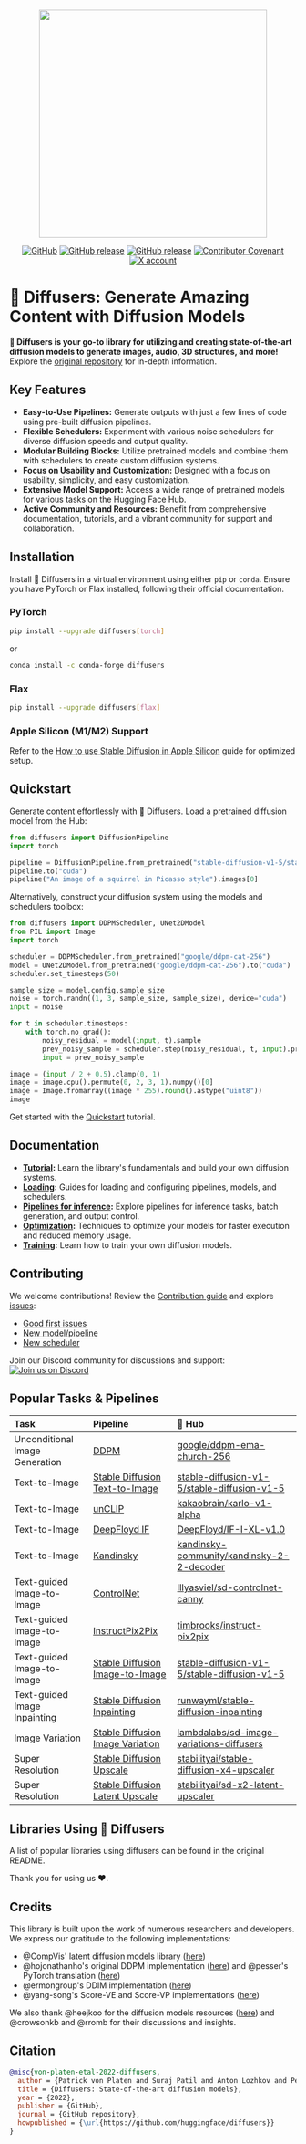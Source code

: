 <!-- Copyright 2022 - The HuggingFace Team. All rights reserved.
Licensed under the Apache License, Version 2.0 (the "License");
you may not use this file except in compliance with the License.
You may obtain a copy of the License at
    http://www.apache.org/licenses/LICENSE-2.0
Unless required by applicable law or agreed to in writing, software
distributed under the License is distributed on an "AS IS" BASIS,
WITHOUT WARRANTIES OR CONDITIONS OF ANY KIND, either express or implied.
See the License for the specific language governing permissions and
limitations under the License. -->

<p align="center">
    <br>
    <img src="https://raw.githubusercontent.com/huggingface/diffusers/main/docs/source/en/imgs/diffusers_library.jpg" width="400"/>
    <br>
<p>
<p align="center">
    <a href="https://github.com/huggingface/diffusers/blob/main/LICENSE"><img alt="GitHub" src="https://img.shields.io/github/license/huggingface/datasets.svg?color=blue"></a>
    <a href="https://github.com/huggingface/diffusers/releases"><img alt="GitHub release" src="https://img.shields.io/github/release/huggingface/diffusers.svg"></a>
    <a href="https://pepy.tech/project/diffusers"><img alt="GitHub release" src="https://static.pepy.tech/badge/diffusers/month"></a>
    <a href="CODE_OF_CONDUCT.md"><img alt="Contributor Covenant" src="https://img.shields.io/badge/Contributor%20Covenant-2.1-4baaaa.svg"></a>
    <a href="https://twitter.com/diffuserslib"><img alt="X account" src="https://img.shields.io/twitter/url/https/twitter.com/diffuserslib.svg?style=social&label=Follow%20%40diffuserslib"></a>
</p>

# 🤗 Diffusers: Generate Amazing Content with Diffusion Models

**🤗 Diffusers is your go-to library for utilizing and creating state-of-the-art diffusion models to generate images, audio, 3D structures, and more!** Explore the [original repository](https://github.com/huggingface/diffusers) for in-depth information.

## Key Features

*   **Easy-to-Use Pipelines:** Generate outputs with just a few lines of code using pre-built diffusion pipelines.
*   **Flexible Schedulers:** Experiment with various noise schedulers for diverse diffusion speeds and output quality.
*   **Modular Building Blocks:** Utilize pretrained models and combine them with schedulers to create custom diffusion systems.
*   **Focus on Usability and Customization:** Designed with a focus on usability, simplicity, and easy customization.
*   **Extensive Model Support:** Access a wide range of pretrained models for various tasks on the Hugging Face Hub.
*   **Active Community and Resources:** Benefit from comprehensive documentation, tutorials, and a vibrant community for support and collaboration.

## Installation

Install 🤗 Diffusers in a virtual environment using either `pip` or `conda`. Ensure you have PyTorch or Flax installed, following their official documentation.

### PyTorch

```bash
pip install --upgrade diffusers[torch]
```

or

```sh
conda install -c conda-forge diffusers
```

### Flax

```bash
pip install --upgrade diffusers[flax]
```

### Apple Silicon (M1/M2) Support

Refer to the [How to use Stable Diffusion in Apple Silicon](https://huggingface.co/docs/diffusers/optimization/mps) guide for optimized setup.

## Quickstart

Generate content effortlessly with 🤗 Diffusers. Load a pretrained diffusion model from the Hub:

```python
from diffusers import DiffusionPipeline
import torch

pipeline = DiffusionPipeline.from_pretrained("stable-diffusion-v1-5/stable-diffusion-v1-5", torch_dtype=torch.float16)
pipeline.to("cuda")
pipeline("An image of a squirrel in Picasso style").images[0]
```

Alternatively, construct your diffusion system using the models and schedulers toolbox:

```python
from diffusers import DDPMScheduler, UNet2DModel
from PIL import Image
import torch

scheduler = DDPMScheduler.from_pretrained("google/ddpm-cat-256")
model = UNet2DModel.from_pretrained("google/ddpm-cat-256").to("cuda")
scheduler.set_timesteps(50)

sample_size = model.config.sample_size
noise = torch.randn((1, 3, sample_size, sample_size), device="cuda")
input = noise

for t in scheduler.timesteps:
    with torch.no_grad():
        noisy_residual = model(input, t).sample
        prev_noisy_sample = scheduler.step(noisy_residual, t, input).prev_sample
        input = prev_noisy_sample

image = (input / 2 + 0.5).clamp(0, 1)
image = image.cpu().permute(0, 2, 3, 1).numpy()[0]
image = Image.fromarray((image * 255).round().astype("uint8"))
image
```

Get started with the [Quickstart](https://huggingface.co/docs/diffusers/quicktour) tutorial.

## Documentation

*   **[Tutorial](https://huggingface.co/docs/diffusers/tutorials/tutorial_overview):** Learn the library's fundamentals and build your own diffusion systems.
*   **[Loading](https://huggingface.co/docs/diffusers/using-diffusers/loading):** Guides for loading and configuring pipelines, models, and schedulers.
*   **[Pipelines for inference](https://huggingface.co/docs/diffusers/using-diffusers/overview_techniques):** Explore pipelines for inference tasks, batch generation, and output control.
*   **[Optimization](https://huggingface.co/docs/diffusers/optimization/fp16):** Techniques to optimize your models for faster execution and reduced memory usage.
*   **[Training](https://huggingface.co/docs/diffusers/training/overview):** Learn how to train your own diffusion models.

## Contributing

We welcome contributions! Review the [Contribution guide](https://github.com/huggingface/diffusers/blob/main/CONTRIBUTING.md) and explore [issues](https://github.com/huggingface/diffusers/issues):

*   [Good first issues](https://github.com/huggingface/diffusers/issues?q=is%3Aopen+is%3Aissue+label%3A%22good+first+issue%22)
*   [New model/pipeline](https://github.com/huggingface/diffusers/issues?q=is%3Aopen+is%3Aissue+label%3A%22New+pipeline%2Fmodel%22)
*   [New scheduler](https://github.com/huggingface/diffusers/issues?q=is%3Aopen+is%3Aissue+label%3A%22New+scheduler%22)

Join our Discord community for discussions and support:  <a href="https://discord.gg/G7tWnz98XR"><img alt="Join us on Discord" src="https://img.shields.io/discord/823813159592001537?color=5865F2&logo=discord&logoColor=white"></a>

## Popular Tasks & Pipelines

| **Task**                       | **Pipeline**                                                                                                | **🤗 Hub**                                                                              |
| :----------------------------- | :---------------------------------------------------------------------------------------------------------- | :------------------------------------------------------------------------------------- |
| Unconditional Image Generation | [DDPM](https://huggingface.co/docs/diffusers/api/pipelines/ddpm)                                              | [google/ddpm-ema-church-256](https://huggingface.co/google/ddpm-ema-church-256)        |
| Text-to-Image                  | [Stable Diffusion Text-to-Image](https://huggingface.co/docs/diffusers/api/pipelines/stable_diffusion/text2img) | [stable-diffusion-v1-5/stable-diffusion-v1-5](https://huggingface.co/stable-diffusion-v1-5/stable-diffusion-v1-5) |
| Text-to-Image                  | [unCLIP](https://huggingface.co/docs/diffusers/api/pipelines/unclip)                                            | [kakaobrain/karlo-v1-alpha](https://huggingface.co/kakaobrain/karlo-v1-alpha)          |
| Text-to-Image                  | [DeepFloyd IF](https://huggingface.co/docs/diffusers/api/pipelines/deepfloyd_if)                                | [DeepFloyd/IF-I-XL-v1.0](https://huggingface.co/DeepFloyd/IF-I-XL-v1.0)                  |
| Text-to-Image                  | [Kandinsky](https://huggingface.co/docs/diffusers/api/pipelines/kandinsky)                                      | [kandinsky-community/kandinsky-2-2-decoder](https://huggingface.co/kandinsky-community/kandinsky-2-2-decoder) |
| Text-guided Image-to-Image     | [ControlNet](https://huggingface.co/docs/diffusers/api/pipelines/controlnet)                                    | [lllyasviel/sd-controlnet-canny](https://huggingface.co/lllyasviel/sd-controlnet-canny) |
| Text-guided Image-to-Image     | [InstructPix2Pix](https://huggingface.co/docs/diffusers/api/pipelines/pix2pix)                                  | [timbrooks/instruct-pix2pix](https://huggingface.co/timbrooks/instruct-pix2pix)      |
| Text-guided Image-to-Image     | [Stable Diffusion Image-to-Image](https://huggingface.co/docs/diffusers/api/pipelines/stable_diffusion/img2img) | [stable-diffusion-v1-5/stable-diffusion-v1-5](https://huggingface.co/stable-diffusion-v1-5/stable-diffusion-v1-5) |
| Text-guided Image Inpainting   | [Stable Diffusion Inpainting](https://huggingface.co/docs/diffusers/api/pipelines/stable_diffusion/inpaint)    | [runwayml/stable-diffusion-inpainting](https://huggingface.co/runwayml/stable-diffusion-inpainting) |
| Image Variation                | [Stable Diffusion Image Variation](https://huggingface.co/docs/diffusers/api/pipelines/stable_diffusion/image_variation) | [lambdalabs/sd-image-variations-diffusers](https://huggingface.co/lambdalabs/sd-image-variations-diffusers) |
| Super Resolution               | [Stable Diffusion Upscale](https://huggingface.co/docs/diffusers/api/pipelines/stable_diffusion/upscale)        | [stabilityai/stable-diffusion-x4-upscaler](https://huggingface.co/stabilityai/stable-diffusion-x4-upscaler) |
| Super Resolution               | [Stable Diffusion Latent Upscale](https://huggingface.co/docs/diffusers/api/pipelines/stable_diffusion/latent_upscale)        | [stabilityai/sd-x2-latent-upscaler](https://huggingface.co/stabilityai/sd-x2-latent-upscaler) |

## Libraries Using 🧨 Diffusers
A list of popular libraries using diffusers can be found in the original README.

Thank you for using us ❤️.

## Credits

This library is built upon the work of numerous researchers and developers. We express our gratitude to the following implementations:

*   @CompVis' latent diffusion models library ([here](https://github.com/CompVis/latent-diffusion))
*   @hojonathanho's original DDPM implementation ([here](https://github.com/hojonathanho/diffusion)) and @pesser's PyTorch translation ([here](https://github.com/pesser/pytorch_diffusion))
*   @ermongroup's DDIM implementation ([here](https://github.com/ermongroup/ddim))
*   @yang-song's Score-VE and Score-VP implementations ([here](https://github.com/yang-song/score_sde_pytorch))

We also thank @heejkoo for the diffusion models resources ([here](https://github.com/heejkoo/Awesome-Diffusion-Models)) and @crowsonkb and @rromb for their discussions and insights.

## Citation

```bibtex
@misc{von-platen-etal-2022-diffusers,
  author = {Patrick von Platen and Suraj Patil and Anton Lozhkov and Pedro Cuenca and Nathan Lambert and Kashif Rasul and Mishig Davaadorj and Dhruv Nair and Sayak Paul and William Berman and Yiyi Xu and Steven Liu and Thomas Wolf},
  title = {Diffusers: State-of-the-art diffusion models},
  year = {2022},
  publisher = {GitHub},
  journal = {GitHub repository},
  howpublished = {\url{https://github.com/huggingface/diffusers}}
}
```